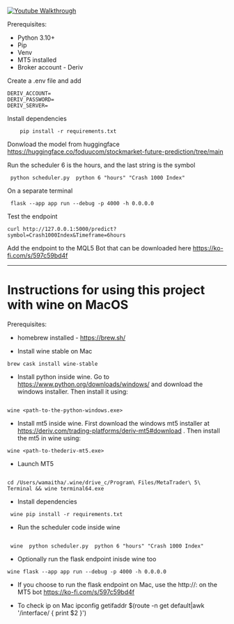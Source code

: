 
[![Youtube Walkthrough](https://img.youtube.com/vi/9UZZHxky3E8/0.jpg)](https://youtu.be/9UZZHxky3E8?si=5odfHzZX3m14ALku)

Prerequisites:

- Python 3.10+
- Pip
- Venv 
- MT5 installed
- Broker account - Deriv

Create a .env file and add

```shell
DERIV_ACCOUNT=
DERIV_PASSWORD=
DERIV_SERVER=

```

Install dependencies

```shell
    pip install -r requirements.txt

```

Donwload the model from huggingface https://huggingface.co/foduucom/stockmarket-future-prediction/tree/main


Run the scheduler 6 is the hours, and the last string is the symbol

```shell
 python scheduler.py  python 6 "hours" "Crash 1000 Index"
```

On a separate terminal 

```shell
 flask --app app run --debug -p 4000 -h 0.0.0.0   

```
Test the endpoint

```shell
curl http://127.0.0.1:5000/predict?symbol=Crash1000Index&Timeframe=6hours
```

Add the endpoint to the MQL5 Bot that can be downloaded here https://ko-fi.com/s/597c59bd4f

------------------------------------------------------------------------------------------------------------------------------------------------------------------

# Instructions for using this project with wine on MacOS 
Prerequisites:
- homebrew installed - https://brew.sh/

- Install wine stable on Mac
```shell
brew cask install wine-stable

```
- Install python inside wine. Go to https://www.python.org/downloads/windows/ and download the windows installer. Then install it using:

```shell

wine <path-to-the-python-windows.exe>
```

- Install mt5 inside wine. First download the windows mt5 installer at https://deriv.com/trading-platforms/deriv-mt5#download . Then install the mt5 in wine using:

```shell
wine <path-to-thederiv-mt5.exe>

```
- Launch MT5 

```shell

cd /Users/wamaitha/.wine/drive_c/Program\ Files/MetaTrader\ 5\ Terminal && wine terminal64.exe 

```

- Install dependencies

```shell
 wine pip install -r requirements.txt

```

- Run the scheduler code inside wine 

```shell

 wine  python scheduler.py  python 6 "hours" "Crash 1000 Index"
```
- Optionally run the flask endpoint inisde wine too 

```shell
wine flask --app app run --debug -p 4000 -h 0.0.0.0 

```
- If you choose to run the flask endpoint on Mac, use the http://<add-ip-here>:<port> on the MT5 bot https://ko-fi.com/s/597c59bd4f

- To check ip on Mac
ipconfig getifaddr $(route -n get default|awk '/interface/ { print $2 }')
